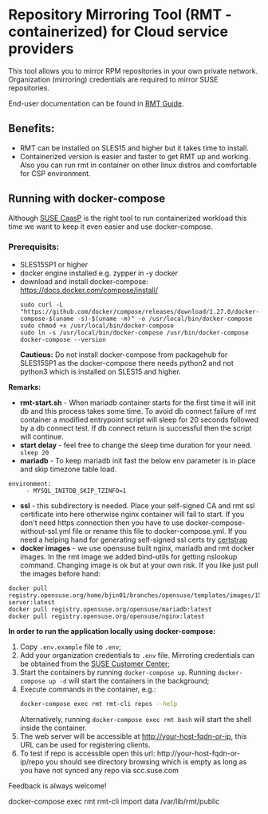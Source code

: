 # Repository Mirroring Tool (RMT - containerized) for Cloud service providers

This tool allows you to mirror RPM repositories in your own private network.
Organization (mirroring) credentials are required to mirror SUSE repositories.

End-user documentation can be found in [RMT Guide](https://documentation.suse.com/sles/15-SP1/html/SLES-all/book-rmt.html).

## Benefits:
* RMT can be installed on SLES15 and higher but it takes time to install.
* Containerized version is easier and faster to get RMT up and working. Also you can run rmt in container on other linux distros and comfortable for CSP environment.

## Running with docker-compose
Although [SUSE CaasP](https://www.suse.com/products/caas-platform/) is the right tool to run containerized workload this time we want to keep it even easier and use docker-compose.

### Prerequisits:
* SLES15SP1 or higher
* docker engine installed e.g. zypper in -y docker
* download and install docker-compose:
    https://docs.docker.com/compose/install/
    ```
    sudo curl -L "https://github.com/docker/compose/releases/download/1.27.0/docker-compose-$(uname -s)-$(uname -m)" -o /usr/local/bin/docker-compose
    sudo chmod +x /usr/local/bin/docker-compose
    sudo ln -s /usr/local/bin/docker-compose /usr/bin/docker-compose
    docker-compose --version
    ```
  __Cautious:__
  Do not install docker-compose from packagehub for SLES15SP1 as the docker-compose there needs python2 and not python3 which is installed on SLES15 and higher.
 
 __Remarks:__
 * __rmt-start.sh__ - When mariadb container starts for the first time it will init db and this process takes some time. To avoid db connect failure of rmt container a modified entrypoint script will sleep for 20 seconds followed by a db connect test. If db connect return is successful then the script will continue. 
 * __start delay__ - feel free to change the sleep time duration for your need.
 ``` sleep 20```
 * __mariadb__ - To keep mariadb init fast the below env parameter is in place and skip timezone table load.
 ```
 environment:
      - MYSQL_INITDB_SKIP_TZINFO=1
```
* __ssl__ - this subdirectory is needed. Place your self-signed CA and rmt ssl certificate into here otherwise nginx container will fail to start. If you don't need https connection then you have to use docker-compose-without-ssl.yml file or rename this file to docker-compose.yml. If you need a helping hand for generating self-signed ssl certs try [certstrap](https://github.com/square/certstrap)
* __docker images__ - we use opensuse built nginx, mariadb and rmt docker images. In the rmt image we added bind-utils for getting nslookup command. Changing image is ok but at your own risk. If you like just pull the images before hand:
```
docker pull registry.opensuse.org/home/bjin01/branches/opensuse/templates/images/15.2/images/opensuse/rmt-server:latest
docker pull registry.opensuse.org/opensuse/mariadb:latest
docker pull registry.opensuse.org/opensuse/nginx:latest
```
__In order to run the application locally using docker-compose:__

1. Copy `.env.example` file to `.env`;
2. Add your organization credentials to `.env` file. Mirroring credentials can be obtained from the [SUSE Customer Center](https://scc.suse.com/organization);
3. Start the containers by running `docker-compose up`. Running `docker-compose up -d` will start the containers in the background;
4. Execute commands in the container, e.g.:
    ```bash
    docker-compose exec rmt rmt-cli repos --help
    ```
    Alternatively, running `docker-compose exec rmt bash` will start the shell inside the container.
5. The web server will be accessible at [http://your-host-fqdn-or-ip](http://your-host-fqdn-or-ip/), this URL can be used for registering clients.
6. To test if repo is accessible open this url: http://your-host-fqdn-or-ip/repo you should see directory browsing which is empty as long as you have not synced any repo via scc.suse.com

Feedback is always welcome!


docker-compose exec rmt rmt-cli import data /var/lib/rmt/public
